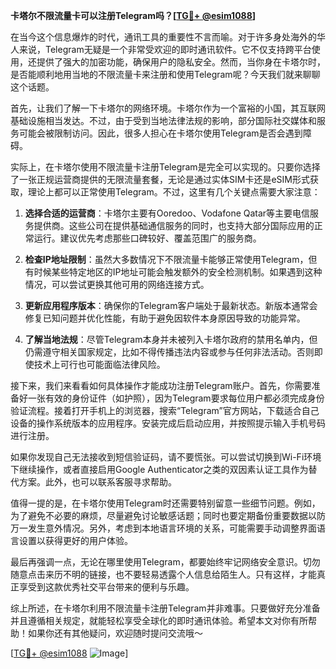 **卡塔尔不限流量卡可以注册Telegram吗？[[TG💪+ @esim1088](https://t.me/s/esim1088)]**

在当今这个信息爆炸的时代，通讯工具的重要性不言而喻。对于许多身处海外的华人来说，Telegram无疑是一个非常受欢迎的即时通讯软件。它不仅支持跨平台使用，还提供了强大的加密功能，确保用户的隐私安全。然而，当你身在卡塔尔时，是否能顺利地用当地的不限流量卡来注册和使用Telegram呢？今天我们就来聊聊这个话题。

首先，让我们了解一下卡塔尔的网络环境。卡塔尔作为一个富裕的小国，其互联网基础设施相当发达。不过，由于受到当地法律法规的影响，部分国际社交媒体和服务可能会被限制访问。因此，很多人担心在卡塔尔使用Telegram是否会遇到障碍。

实际上，在卡塔尔使用不限流量卡注册Telegram是完全可以实现的。只要你选择了一张正规运营商提供的无限流量套餐，无论是通过实体SIM卡还是eSIM形式获取，理论上都可以正常使用Telegram。不过，这里有几个关键点需要大家注意：

1. **选择合适的运营商**：卡塔尔主要有Ooredoo、Vodafone Qatar等主要电信服务提供商。这些公司在提供基础通信服务的同时，也支持大部分国际应用的正常运行。建议优先考虑那些口碑较好、覆盖范围广的服务商。

2. **检查IP地址限制**：虽然大多数情况下不限流量卡能够正常使用Telegram，但有时候某些特定地区的IP地址可能会触发额外的安全检测机制。如果遇到这种情况，可以尝试更换其他可用的网络连接方式。

3. **更新应用程序版本**：确保你的Telegram客户端处于最新状态。新版本通常会修复已知问题并优化性能，有助于避免因软件本身原因导致的功能异常。

4. **了解当地法规**：尽管Telegram本身并未被列入卡塔尔政府的禁用名单内，但仍需遵守相关国家规定，比如不得传播违法内容或参与任何非法活动。否则即使技术上可行也可能面临法律风险。

接下来，我们来看看如何具体操作才能成功注册Telegram账户。首先，你需要准备好一张有效的身份证件（如护照），因为Telegram要求每位用户都必须完成身份验证流程。接着打开手机上的浏览器，搜索“Telegram”官方网站，下载适合自己设备的操作系统版本的应用程序。安装完成后启动应用，并按照提示输入手机号码进行注册。

如果你发现自己无法接收到短信验证码，请不要慌张。可以尝试切换到Wi-Fi环境下继续操作，或者直接启用Google Authenticator之类的双因素认证工具作为替代方案。此外，也可以联系客服寻求帮助。

值得一提的是，在卡塔尔使用Telegram时还需要特别留意一些细节问题。例如，为了避免不必要的麻烦，尽量避免讨论敏感话题；同时也要定期备份重要数据以防万一发生意外情况。另外，考虑到本地语言环境的关系，可能需要手动调整界面语言设置以获得更好的用户体验。

最后再强调一点，无论在哪里使用Telegram，都要始终牢记网络安全意识。切勿随意点击来历不明的链接，也不要轻易透露个人信息给陌生人。只有这样，才能真正享受到这款优秀社交平台带来的便利与乐趣。

综上所述，在卡塔尔利用不限流量卡注册Telegram并非难事。只要做好充分准备并且遵循相关规定，就能轻松享受全球化的即时通讯体验。希望本文对你有所帮助！如果你还有其他疑问，欢迎随时提问交流哦～

[[TG💪+ @esim1088](https://t.me/s/esim1088) ![Image](https://i.postimg.cc/4NQfJmqS/Snipaste-2025-05-13-00-14-12.png)]